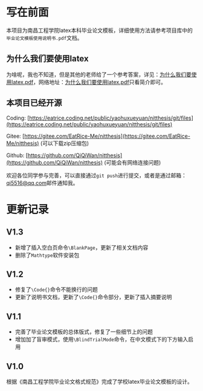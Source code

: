 # 写在前面

本项目为南昌工程学院latex本科毕业论文模板，详细使用方法请参考项目库中的`毕业论文模板使用说明书.pdf`文档。

## 为什么我们要使用latex

为啥呢，我也不知道，但是其他的老师给了一个参考答案，详见：[为什么我们要使用latex.pdf](https://eatrice.coding.net/public/yaohuxueyuan/nitthesis/git/files/master/doc/whyweshoulduselatex.pdf)，网络地址：[为什么我们要使用latex.pdf](https://yjshy.nwsuaf.edu.cn/docs/2019-04/20190416153810837639.pdf)只看简介即可。

## 本项目已经开源

Coding: [https://eatrice.coding.net/public/yaohuxueyuan/nitthesis/git/files](https://eatrice.coding.net/public/yaohuxueyuan/nitthesis/git/files)

Gitee: [https://gitee.com/EatRice-Me/nitthesis](https://gitee.com/EatRice-Me/nitthesis) (可以下载zip压缩包)

Github: [https://github.com/QiQiWan/nitthesis](https://github.com/QiQiWan/nitthesis) (可能会有网络连接问题)

欢迎各位同学参与完善，可以直接通过`git push`进行提交，或者是通过邮箱：[qi5516@qq.com](mailto:qi5516@qq.com)邮件通知我。

# 更新记录

## V1.3

- 新增了插入空白页命令`\BlankPage`，更新了相关文档内容
- 删除了`Mathtype`软件安装包

## V1.2

- 修复了`\Code{}`命令不能换行的问题
- 更新了说明书文档，更新了`\Code{}`命令部分，更新了插入摘要说明

## V1.1

- 完善了毕业论文模板的总体版式，修复了一些细节上的问题
- 增加加了盲审模式，使用`\BlindTrialMode`命令，在中文模式下的下方输入启用

## V1.0

根据《南昌工程学院毕业论文格式规范》完成了学校latex毕业论文模板的设计。